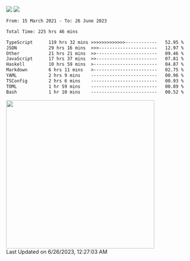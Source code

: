 <div>
  <img src="https://github-readme-stats.vercel.app/api?username=naporin0624&count_private=true&show_icons=true" />
  <img src="https://github-readme-stats.vercel.app/api/top-langs/?username=naporin0624&layout=compact&hide=css" />
  <!--START_SECTION:waka-->

```txt
From: 15 March 2021 - To: 26 June 2023

Total Time: 225 hrs 46 mins

TypeScript      119 hrs 32 mins >>>>>>>>>>>>>------------   52.95 %
JSON            29 hrs 16 mins  >>>----------------------   12.97 %
Other           21 hrs 21 mins  >>-----------------------   09.46 %
JavaScript      17 hrs 37 mins  >>-----------------------   07.81 %
Haskell         10 hrs 59 mins  >------------------------   04.87 %
Markdown        6 hrs 11 mins   >------------------------   02.75 %
YAML            2 hrs 9 mins    -------------------------   00.96 %
TSConfig        2 hrs 6 mins    -------------------------   00.93 %
TOML            1 hr 59 mins    -------------------------   00.89 %
Bash            1 hr 10 mins    -------------------------   00.52 %
```

<!--END_SECTION:waka-->
  
  <!--START_SECTION:lapras-card-->
<a href="https://lapras.com/public/CDQE7TF" target="_blank" rel="noopener noreferrer"><img src="https://lapras-card-generator.vercel.app/api/svg?e=3.68&b=3.48&i=3.51&b1=%23232323&b2=%236d6d6d&i1=%23212121&i2=%23818181&l=ja" width="400" ></a>  
Last Updated on 6/26/2023, 12:27:03 AM
<!--END_SECTION:lapras-card-->
</div>
